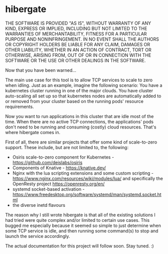 # hibergate

THE SOFTWARE IS PROVIDED "AS IS", WITHOUT WARRANTY OF ANY KIND, EXPRESS OR
IMPLIED, INCLUDING BUT NOT LIMITED TO THE WARRANTIES OF MERCHANTABILITY,
FITNESS FOR A PARTICULAR PURPOSE AND NONINFRINGEMENT. IN NO EVENT SHALL THE
AUTHORS OR COPYRIGHT HOLDERS BE LIABLE FOR ANY CLAIM, DAMAGES OR OTHER
LIABILITY, WHETHER IN AN ACTION OF CONTRACT, TORT OR OTHERWISE, ARISING FROM,
OUT OF OR IN CONNECTION WITH THE SOFTWARE OR THE USE OR OTHER DEALINGS IN THE
SOFTWARE.

Now that you have been warned...

The main use case for this tool is to allow TCP services to scale to zero when idling. Just as an example, imagine the
following scenario: You have a kubernetes cluster running in one of the major clouds. You have cluster auto-scaling all
set up so that kubernetes nodes are automatically added to or removed from your cluster based on the running pods'
resource requirements.

Now you want to run applications in this cluster that are idle most of the time. When there are no active TCP connections,
the applications' pods don't need to be running and consuming (costly) cloud resources. That's where hibergate comes in.

First of all, there are similar projects that offer some kind of scale-to-zero support. These include, but are not limited
to, the following:
* Osiris scale-to-zero component for Kubernetes - https://github.com/deislabs/osiris
* Components of Knative - https://knative.dev/
* Nginx with the lua scripting extensions and some custom scripting - https://www.nginx.com/resources/wiki/modules/lua/
and specifically the OpenResty project https://openresty.org/en/
* systemd socket-based activation - https://www.freedesktop.org/software/systemd/man/systemd.socket.html
* the diverse inetd flavours

The reason why I still wrote hibergate is that all of the existing solutions I had tried were quite complex and/or
limited to certain use cases. This bugged me especially because it seemed so simple to just determine when some TCP
service is idle, and then running some command(s) to stop and launch the service accordingly.

The actual documentation for this project will follow soon. Stay tuned. :)
